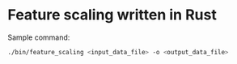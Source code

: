 # Feature scaling written in Rust

Sample command:

```BASH
./bin/feature_scaling <input_data_file> -o <output_data_file>
```
